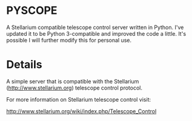 PYSCOPE
=======

A Stellarium compatible telescope control server written in Python. I've updated it to be Python 3-compatible and improved the code a little. It's possible I will further modify this for personal use.

Details
=======

A simple server that is compatible with the Stellarium (http://www.stellarium.org)
telescope control protocol.

For more information on Stellarium telescope control visit:

http://www.stellarium.org/wiki/index.php/Telescope_Control
